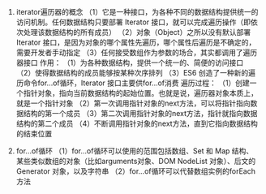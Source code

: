 1. iterator遍历器的概念
（1）它是一种接口，为各种不同的数据结构提供统一的访问机制。任何数据结构只要部署 Iterator 接口，就可以完成遍历操作（即依次处理该数据结构的所有成员）
（2）对象（Object）之所以没有默认部署 Iterator 接口，是因为对象的哪个属性先遍历，哪个属性后遍历是不确定的，需要开发者手动指定
（3）任何接受数组作为参数的场合，其实都调用了遍历器接口
作用：
（1）为各种数据结构，提供一个统一的、简便的访问接口
（2）使得数据结构的成员能够按某种次序排列
（3）ES6 创造了一种新的遍历命令for...of循环，Iterator 接口主要供for...of消费
遍历过程：
（1）创建一个指针对象，指向当前数据结构的起始位置。也就是说，遍历器对象本质上，就是一个指针对象
（2）第一次调用指针对象的next方法，可以将指针指向数据结构的第一个成员
（3）第二次调用指针对象的next方法，指针就指向数据结构的第二个成员
（4）不断调用指针对象的next方法，直到它指向数据结构的结束位置

2. for...of循环
（1）for...of循环可以使用的范围包括数组、Set 和 Map 结构、某些类似数组的对象（比如arguments对象、DOM NodeList 对象）、后文的 Generator 对象，以及字符串
（2）for...of循环可以代替数组实例的forEach方法